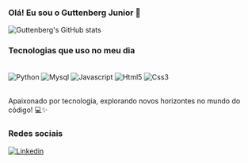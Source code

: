 ### Olá! Eu sou o Guttenberg Junior 👋

![Guttenberg's GitHub stats](https://github-readme-stats.vercel.app/api?username=GuttenbergJr&show_icons=true&theme=dark)

### Tecnologias que uso no meu dia

<div style="display: inline_block"></br>
    <img align="Center" alt="Python" src="https://img.shields.io/badge/Python-3776AB?style=for-the-badge&logo=python&logoColor=white">
    <img align="Center" alt="Mysql" src="https://img.shields.io/badge/MySQL-005C84?style=for-the-badge&logo=mysql&logoColor=white">
    <img align="Center" alt="Javascript" src="https://img.shields.io/badge/JavaScript-F7DF1E?style=for-the-badge&logo=javascript&logoColor=black">
    <img align="Center" alt="Html5" src="https://img.shields.io/badge/HTML5-E34F26?style=for-the-badge&logo=html5&logoColor=white">
    <img align="Center" alt="Css3" src="https://img.shields.io/badge/CSS3-1572B6?style=for-the-badge&logo=css3&logoColor=white">
</div></br>

Apaixonado por tecnologia, explorando novos horizontes no mundo do código! 💻✨ 

### Redes sociais

[![Linkedin](https://img.shields.io/badge/LinkedIn-0077B5?style=for-the-badge&logo=linkedin&logoColor=white)](https://www.linkedin.com/in/guttenberg-junior-820352268/)
